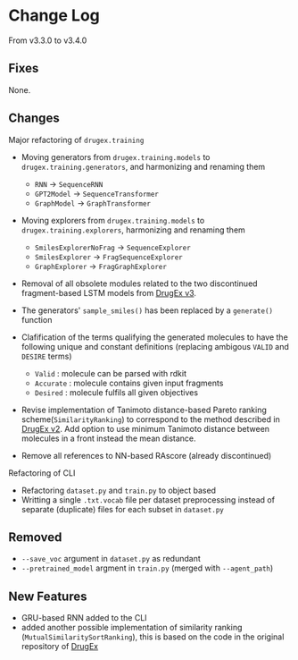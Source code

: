 # Change Log
From v3.3.0 to v3.4.0

## Fixes

None.


## Changes

Major refactoring of `drugex.training`

- Moving generators from `drugex.training.models` to `drugex.training.generators`, and harmonizing and renaming them
  - `RNN` -> `SequenceRNN`
  - `GPT2Model` -> `SequenceTransformer`
  - `GraphModel` -> `GraphTransformer`

- Moving explorers from `drugex.training.models` to `drugex.training.explorers`, harmonizing and renaming them
  - `SmilesExplorerNoFrag` -> `SequenceExplorer`
  - `SmilesExplorer` -> `FragSequenceExplorer`
  - `GraphExplorer` -> `FragGraphExplorer`

- Removal of all obsolete modules related to the two discontinued fragment-based LSTM models from [DrugEx v3](https://doi.org/10.26434/chemrxiv-2021-px6kz).

- The generators' `sample_smiles()` has been replaced by a `generate()` function

- Clafification of the terms qualifying the generated molecules to have the following unique and constant definitions (replacing ambigous `VALID` and `DESIRE` terms)
  - `Valid` : molecule can be parsed with rdkit
  - `Accurate` : molecule contains given input fragments
  - `Desired` : molecule fulfils all given objectives 


- Revise implementation of Tanimoto distance-based Pareto ranking scheme(`SimilarityRanking`) to correspond to the method described in [DrugEx v2](https://doi.org/10.1186/s13321-021-00561-9). Add option to use minimum Tanimoto distance between molecules in a front instead the mean distance.

- Remove all references to NN-based RAscore (already discontinued)

Refactoring of CLI

- Refactoring `dataset.py` and `train.py` to object based
- Writting a single `.txt.vocab` file per dataset preprocessing instead of separate (duplicate) files for each subset in `dataset.py`

## Removed

- `--save_voc` argument in `dataset.py` as redundant
- `--pretrained_model` argment in `train.py` (merged with `--agent_path`)


## New Features

- GRU-based RNN added to the CLI 
- added another possible implementation of similarity ranking (`MutualSimilaritySortRanking`), this is based on the code in the original repository of [DrugEx](https://github.com/XuhanLiu/DrugEx/blob/cd384f4a8ed4982776e92293f77afd4ea78644f9/utils/nsgaii.py#L92)
